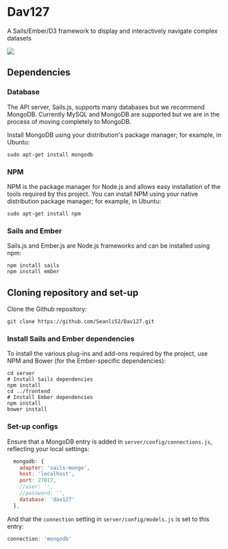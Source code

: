 # Dav127
A Sails/Ember/D3 framework to display and interactively navigate complex datasets

<img
src="https://cloud.githubusercontent.com/assets/20571319/19416034/f1ee92b8-93d0-11e6-94a8-c18018ba40dc.png" align="center">

## Dependencies

### Database

The API server, Sails.js, supports many databases but we recommend MongoDB. Currently MySQL and
MongoDB are supported but we are in the process of moving completely to MongoDB.

Install MongoDB using your distribution's package manager; for example, in Ubuntu:
```
sudo apt-get install mongodb
```

### NPM

NPM is the package manager for Node.js and allows easy installation of the tools required by this
project. You can install NPM using your native distribution package manager; for example, in
Ubuntu:

```
sudo apt-get install npm
```

### Sails and Ember

Sails.js and Ember.js are Node.js frameworks and can be installed using npm:

```
npm install sails
npm install ember
```

## Cloning repository and set-up

Clone the Github repository:

```
git clone https://github.com/Seanli52/Dav127.git
```

### Install Sails and Ember dependencies

To install the various plug-ins and add-ons required by the project, use NPM and Bower (for the
Ember-specific dependencies):

```
cd server
# Install Sails dependencies
npm install
cd ../frontend
# Install Ember dependencies
npm install
bower install
```

### Set-up configs

Ensure that a MongoDB entry is added in `server/config/connections.js`, reflecting your local settings:

```javascript
  mongodb: {
    adapter: 'sails-mongo',
    host: 'localhost',
    port: 27017,
    //user: '',
    //password: '',
    database: 'dav127'
  },
```
And that the `connection` setting in `server/config/models.js` is set to this entry:

```javascript
connection: 'mongodb'
```

